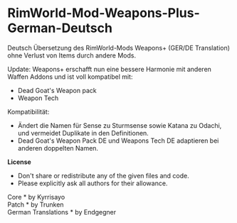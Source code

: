 # RimWorld-Mod-Weapons-Plus-German-Deutsch
Deutsch Übersetzung des RimWorld-Mods Weapons+ (GER/DE Translation) ohne Verlust von Items durch andere Mods.

Update: Weapons+ erschafft nun eine bessere Harmonie mit anderen Waffen Addons und ist voll kompatibel mit:
- Dead Goat's Weapon pack
- Weapon Tech

Kompatibilität:
- Ändert die Namen für Sense zu Sturmsense sowie Katana zu Odachi, und vermeidet Duplikate in den Definitionen.
- Dead Goat's Weapon Pack DE und Weapons Tech DE adaptieren bei anderen doppelten Namen.

<b>License</b>
- Don't share or redistribute any of the given files and code.
- Please explicitly ask all authors for their allowance.

Core * by Kyrrisayo<br>
Patch * by Trunken<br>
German Translations * by Endgegner<br>
